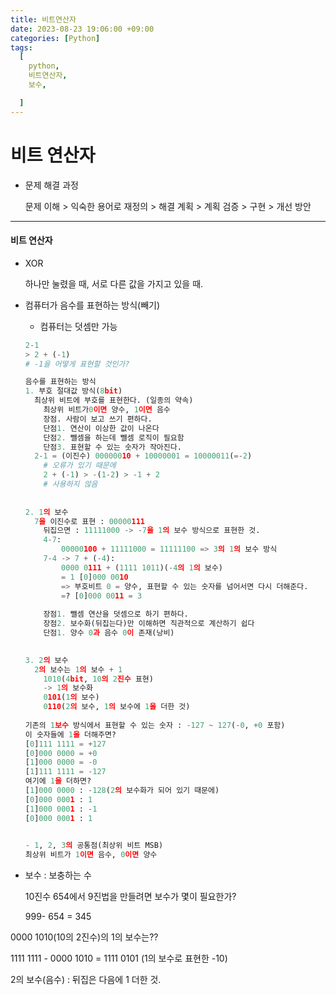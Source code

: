 ```yaml
---
title: 비트연산자
date: 2023-08-23 19:06:00 +09:00
categories: [Python]
tags:
  [
    python,
    비트연산자,
    보수,

  ]
---
```


# 비트 연산자

- 문제 해결 과정

  문제 이해 > 익숙한 용어로 재정의 > 해결 계획 > 계획 검증 > 구현 > 개선 방안

---

#### 비트 연산자

- XOR

  하나만 눌렸을 때, 서로 다른 값을 가지고 있을 때.



- 컴퓨터가 음수를 표현하는 방식(빼기)

  - 컴퓨터는 덧셈만 가능

  ```python
  2-1
  > 2 + (-1)
  # -1을 어떻게 표현할 것인가?
  
  음수를 표현하는 방식 
  1. 부호 절대값 방식(8bit)
  	최상위 비트에 부호를 표현한다. (일종의 약속)
      최상위 비트가0이면 양수, 1이면 음수
      장점. 사람이 보고 쓰기 편하다.
      단점1. 연산이 이상한 값이 나온다
      단점2. 뺄셈을 하는데 뺄셈 로직이 필요함
      단점3. 표현할 수 있는 숫자가 작아진다.
  	2-1 = (이진수) 00000010 + 10000001 = 10000011(=-2)
      # 오류가 있기 때문에
      2 + (-1) > -(1-2) > -1 + 2
      # 사용하지 않음
      
      
  2. 1의 보수
  	7을 이진수로 표현 : 00000111
      뒤집으면 : 11111000 -> -7을 1의 보수 방식으로 표현한 것.
      4-7:
          00000100 + 11111000 = 11111100 => 3의 1의 보수 방식
      7-4 -> 7 + (-4):
          0000 0111 + (1111 1011)(-4의 1의 보수)
          = 1 [0]000 0010 
          => 부호비트 0 = 양수, 표현할 수 있는 숫자를 넘어서면 다시 더해준다.
          =? [0]000 0011 = 3
      
      장점1. 뺄셈 연산을 덧셈으로 하기 편하다.
      장점2. 보수화(뒤집는다)만 이해하면 직관적으로 계산하기 쉽다
      단점1. 양수 0과 음수 0이 존재(낭비) 
  
      
  3. 2의 보수
  	2의 보수는 1의 보수 + 1
      1010(4bit, 10의 2진수 표현)
      -> 1의 보수화
      0101(1의 보수)
      0110(2의 보수, 1의 보수에 1을 더한 것)
      
  기존의 1보수 방식에서 표현할 수 있는 숫자 : -127 ~ 127(-0, +0 포함)
  이 숫자들에 1을 더해주면?
  [0]111 1111 = +127
  [0]000 0000 = +0
  [1]000 0000 = -0
  [1]111 1111 = -127
  여기에 1을 더하면?
  [1]000 0000 : -128(2의 보수화가 되어 있기 때문에)
  [0]000 0001 : 1 
  [1]000 0001 : -1
  [0]000 0001 : 1
      
  
  - 1, 2, 3의 공통점(최상위 비트 MSB)
  최상위 비트가 1이면 음수, 0이면 양수
  ```

- 보수 : 보충하는 수

  10진수 654에서 9진법을 만들려면 보수가 몇이 필요한가?

  999- 654 = 345

0000 1010(10의 2진수)의 1의 보수는??

1111 1111 - 0000 1010 = 1111 0101 (1의 보수로 표현한 -10)

2의 보수(음수) : 뒤집은 다음에 1 더한 것.